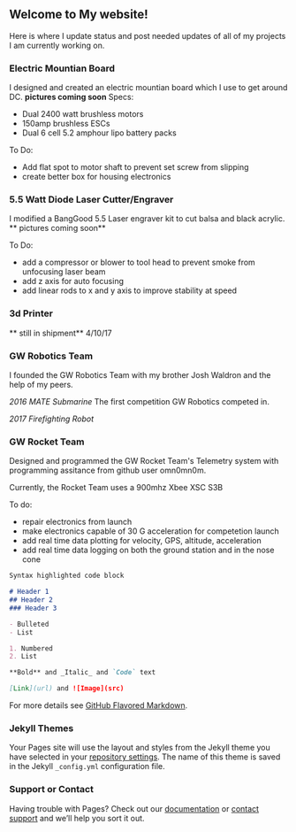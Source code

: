 ## Welcome to My website!

Here is where I update status and post needed updates of all of my projects I am currently working on.  

### Electric Mountian Board
  I designed and created an electric mountian board which I use to get around DC.  **pictures coming soon**
Specs: 
- Dual 2400 watt brushless motors
- 150amp brushless ESCs
- Dual 6 cell 5.2 amphour lipo battery packs

To Do:
- Add flat spot to motor shaft to prevent set screw from slipping
- create better box for housing electronics 

### 5.5 Watt Diode Laser Cutter/Engraver
  I modified a BangGood 5.5 Laser engraver kit to cut balsa and black acrylic.  ** pictures coming soon**

To Do:
- add a compressor or blower to tool head to prevent smoke from unfocusing laser beam
- add z axis for auto focusing 
- add linear rods to x and y axis to improve stability at speed

### 3d Printer
  ** still in shipment**  4/10/17
 
 
### GW Robotics Team
I founded the GW Robotics Team with my brother Josh Waldron and the help of my peers.

  *2016 MATE Submarine*
The first competition GW Robotics competed in.

  *2017 Firefighting Robot*

   


### GW Rocket Team
  Designed and programmed the GW Rocket Team's Telemetry system with programming assitance from github user omn0mn0m.  
  
  Currently, the Rocket Team uses a 900mhz Xbee XSC S3B 
  
  To do:
  - repair electronics from launch
  - make electronics capable of 30 G acceleration for competetion launch
  - add real time data plotting for velocity, GPS, altitude, acceleration
  - add real time data logging on both the ground station and in the nose cone
 

```markdown
Syntax highlighted code block

# Header 1
## Header 2
### Header 3

- Bulleted
- List

1. Numbered
2. List

**Bold** and _Italic_ and `Code` text

[Link](url) and ![Image](src)
```

For more details see [GitHub Flavored Markdown](https://guides.github.com/features/mastering-markdown/).

### Jekyll Themes

Your Pages site will use the layout and styles from the Jekyll theme you have selected in your [repository settings](https://github.com/jwalrusisawesome/website/settings). The name of this theme is saved in the Jekyll `_config.yml` configuration file.

### Support or Contact

Having trouble with Pages? Check out our [documentation](https://help.github.com/categories/github-pages-basics/) or [contact support](https://github.com/contact) and we’ll help you sort it out.
